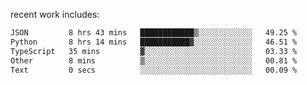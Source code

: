 
<!--<img width="1415" height="100" alt="blu" src="https://github.com/rdsilva01/rdsilva01/assets/101207588/deb060e5-d035-4f09-b511-e3f50605b207">-->

<!-- \> Enthusiastic about developing and building solutions <br>
\> Computer Science and Engineering @ UBI -->

<!-- <a href="https://www.rodrigosilva.live/">personal website</a> 🏁 -->

<!-- ![](https://komarev.com/ghpvc/?username=rdsilva01) -->

recent work includes:
<!--START_SECTION:waka-->

```txt
JSON         8 hrs 43 mins   ████████████▒░░░░░░░░░░░░   49.25 %
Python       8 hrs 14 mins   ███████████▓░░░░░░░░░░░░░   46.51 %
TypeScript   35 mins         ▓░░░░░░░░░░░░░░░░░░░░░░░░   03.33 %
Other        8 mins          ▒░░░░░░░░░░░░░░░░░░░░░░░░   00.81 %
Text         0 secs          ░░░░░░░░░░░░░░░░░░░░░░░░░   00.09 %
```

<!--END_SECTION:waka-->

